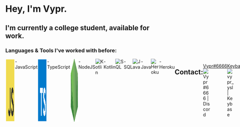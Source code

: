 # Hey, I'm Vypr. 



## I'm currently a college student, available for work. 


### Languages & Tools I've worked with before:
<div style="display: flex;">
<img style="margin: 2px" alt="JavaScript" width="26px" src="https://raw.githubusercontent.com/github/explore/80688e429a7d4ef2fca1e82350fe8e3517d3494d/topics/javascript/javascript.png" /> - JavaScript
<img style="margin: 2px" alt="Typescript" width="26px" src="https://raw.githubusercontent.com/github/explore/80688e429a7d4ef2fca1e82350fe8e3517d3494d/topics/typescript/typescript.png" /> - TypeScript
<img alt="NodeJS" width="26px" src="https://raw.githubusercontent.com/github/explore/80688e429a7d4ef2fca1e82350fe8e3517d3494d/topics/nodejs/nodejs.png" /> - NodeJS
<img alt="Kotlin" width="26px" src="https://upload.wikimedia.org/wikipedia/commons/thumb/7/74/Kotlin-logo.svg/1200px-Kotlin-logo.svg.png" /> - Kotlin
 <img alt="SQL" width="26px" src="https://media.discordapp.net/attachments/747854875433631854/770710238562353152/kisspng-microsoft-sql-server-mysql-database-logo-5b098c6ebad6d7.7316225815273524307653-removebg-prev.png" /> - SQL
 <img alt="Java" width="26px" src="https://seeklogo.com/images/J/java-logo-7F8B35BAB3-seeklogo.com.png" /> - Java
 <img alt="Heroku" width="26px" src="https://res-3.cloudinary.com/crunchbase-production/image/upload/c_lpad,f_auto,q_auto:eco/v1491420676/cenlvst0fgs8ejx12n8u.png" /> - Heroku



 

## Contact:
[Vypr#6666 <img align="left" alt="Vypr#6666 | Discord" width="22px" src="https://cdn.jsdelivr.net/npm/simple-icons@3.4.0/icons/discord.svg" />](https://discord.bio/p/Vypr)

[Keybase <img align="left" alt="vypr_ysl | Keybase" width="22px" src="https://upload.wikimedia.org/wikipedia/commons/thumb/b/bb/Keybase_logo_official.svg/1114px-Keybase_logo_official.svg.png" />](https://keybase.io/vypr_ysl)





